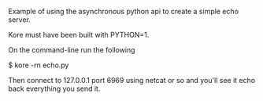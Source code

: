 Example of using the asynchronous python api to create a simple
echo server.

Kore must have been built with PYTHON=1.

On the command-line run the following

$ kore -rn echo.py

Then connect to 127.0.0.1 port 6969 using netcat or so and you'll
see it echo back everything you send it.
